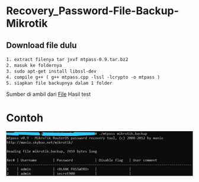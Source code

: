 # Recovery_Password-File-Backup-Mikrotik

 ## Download file dulu
 ```
 1. extract filenya tar jxvf mtpass-0.9.tar.bz2
 2. masuk ke foldernya
 3. sudo apt-get install libssl-dev
 4. compile g++ ( g++ mtpass.cpp -lssl -lcrypto -o mtpass )
 5. siapkan file backupnya dalam 1 folder
```

Sumber di ambil dari [File](http://manio.skyboo.net/mikrotik/)
Hasil test
# Contoh
![Alt text](https://github.com/PuguhDy/Recovery_Password-File-Backup-Mikrotik/blob/main/hasil.jpg)
